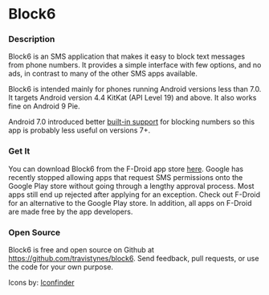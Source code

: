 # Block6

### Description

Block6 is an SMS application that makes it easy to block text messages from phone numbers. It provides a simple interface with few options, and no ads, in contrast to many of the other SMS apps available.

Block6 is intended mainly for phones running Android versions less than 7.0. It targets Android version 4.4 KitKat (API Level 19) and above. It also works fine on Android 9 Pie.

Android 7.0 introduced better [built-in support](https://source.android.com/devices/tech/connect/block-numbers) for blocking numbers so this app is probably less useful on versions 7+.

### Get It

You can download Block6 from the F-Droid app store [here](https://f-droid.org/). Google has recently stopped allowing apps that request SMS permissions onto the Google Play store without going through a lengthy approval process. Most apps still end up rejected after applying for an exception. Check out F-Droid for an alternative to the Google Play store. In addition, all apps on F-Droid are made free by the app developers.

### Open Source

Block6 is free and open source on Github at https://github.com/travistynes/block6. Send feedback, pull requests, or use the code for your own purpose.

Icons by: [Iconfinder](https://www.iconfinder.com)
